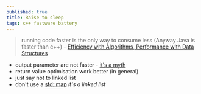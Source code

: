 ```yaml
---
published: true
title: Raise to sleep
tags: c++ fastware battery
---
```

> running code faster is the only way to consume less (Anyway Java is faster than c++) - [Efficiency with Algorithms, Performance with Data Structures](https://www.youtube.com/watch?v=fHNmRkzxHWs)

- output parameter are not faster - [it's a myth](https://youtu.be/fHNmRkzxHWs?t=1928)
- return value optimisation work better (in general)
- just say not to linked list
- don't use a [std::map](https://youtu.be/fHNmRkzxHWs?t=2696) _it's a linked list_
